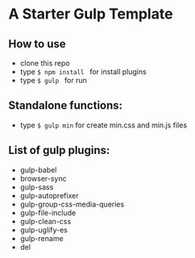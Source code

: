 # A Starter Gulp Template

## How to use
- clone this repo
- type ```$ npm install ``` for install plugins
- type ```$ gulp ``` for run

## Standalone functions:
- type ```$ gulp min``` for create min.css and min.js files


## List of gulp plugins:

- gulp-babel
- browser-sync
- gulp-sass
- gulp-autoprefixer
- gulp-group-css-media-queries
- gulp-file-include
- gulp-clean-css
- gulp-uglify-es
- gulp-rename
- del